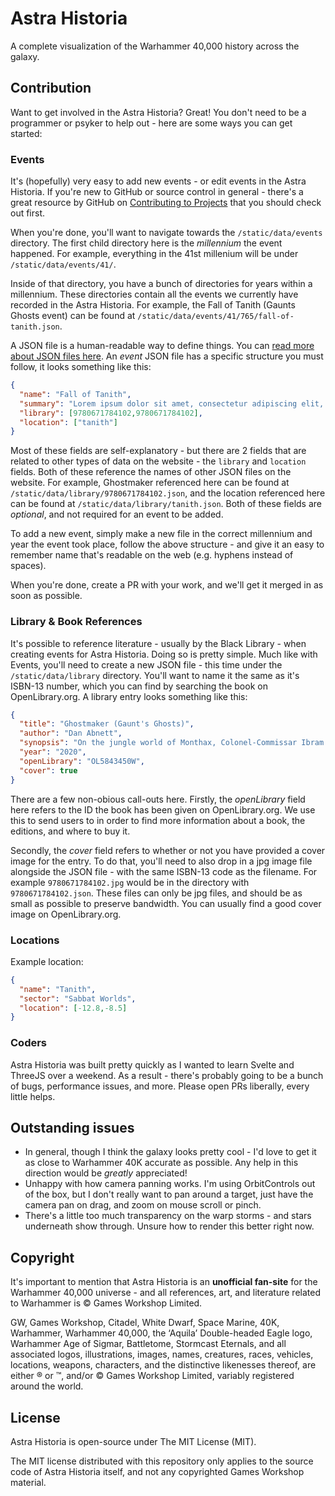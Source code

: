 # Astra Historia
A complete visualization of the Warhammer 40,000 history across the galaxy.

## Contribution
Want to get involved in the Astra Historia? Great! You don't need to be a programmer or psyker to help out - here are some ways you can get started:
### Events
It's (hopefully) very easy to add new events - or edit events in the Astra Historia. If you're new to GitHub or source control in general - there's a great resource by GitHub on [Contributing to Projects](https://docs.github.com/en/get-started/quickstart/contributing-to-projects) that you should check out first.

When you're done, you'll want to navigate towards the `/static/data/events` directory. The first child directory here is the _millennium_ the event happened. For example, everything in the 41st millenium will be under `/static/data/events/41/`.

Inside of that directory, you have a bunch of directories for years within a millennium. These directories contain all the events we currently have recorded in the Astra Historia. For example, the Fall of Tanith (Gaunts Ghosts event) can be found at `/static/data/events/41/765/fall-of-tanith.json`.

A JSON file is a human-readable way to define things. You can [read more about JSON files here](https://developer.mozilla.org/en-US/docs/Learn/JavaScript/Objects/JSON). An _event_ JSON file has a specific structure you must follow, it looks something like this:

```json
{
  "name": "Fall of Tanith",
  "summary": "Lorem ipsum dolor sit amet, consectetur adipiscing elit, sed do eiusmod tempor incididunt ut labore et dolore magna aliqua. Ut enim ad minim veniam, quis nostrud exercitation ullamco laboris nisi ut aliquip ex ea commodo consequat. Duis aute irure dolor in reprehenderit in voluptate velit esse cillum dolore eu fugiat nulla pariatur. Excepteur sint occaecat cupidatat non proident, sunt in culpa qui officia deserunt mollit anim id est laborum.",
  "library": [9780671784102,9780671784102],
  "location": ["tanith"]
}
```
Most of these fields are self-explanatory - but there are 2 fields that are related to other types of data on the website - the `library` and `location` fields. Both of these reference the names of other JSON files on the website. For example, Ghostmaker referenced here can be found at `/static/data/library/9780671784102.json`, and the location referenced here can be found at `/static/data/library/tanith.json`. Both of these fields are _optional_, and not required for an event to be added.

To add a new event, simply make a new file in the correct millennium and year the event took place, follow the above structure - and give it an easy to remember name that's readable on the web (e.g. hyphens instead of spaces).

When you're done, create a PR with your work, and we'll get it merged in as soon as possible.

### Library & Book References
It's possible to reference literature - usually by the Black Library - when creating events for Astra Historia. Doing so is pretty simple. Much like with Events, you'll need to create a new JSON file - this time under the `/static/data/library` directory. You'll want to name it the same as it's ISBN-13 number, which you can find by searching the book on OpenLibrary.org. A library entry looks something like this:

```json
{
  "title": "Ghostmaker (Gaunt's Ghosts)",
  "author": "Dan Abnett",
  "synopsis": "On the jungle world of Monthax, Colonel-Commissar Ibram Gaunt and his Tanith First-and-Only await the order to advance into the sweltering wilderness and drive the alien eldar from the Imperial planet.",
  "year": "2020",
  "openLibrary": "OL5843450W",
  "cover": true
}
```
There are a few non-obious call-outs here. Firstly, the _openLibrary_ field here refers to the ID the book has been given on OpenLibrary.org. We use this to send users to in order to find more information about a book, the editions, and where to buy it.

Secondly, the _cover_ field refers to whether or not you have provided a cover image for the entry. To do that, you'll need to also drop in a jpg image file alongside the JSON file - with the same ISBN-13 code as the filename. For example `9780671784102.jpg` would be in the directory with `9780671784102.json`. These files can only be jpg files, and should be as small as possible to preserve bandwidth. You can usually find a good cover image on OpenLibrary.org.

### Locations
Example location:

```json
{
  "name": "Tanith",
  "sector": "Sabbat Worlds",
  "location": [-12.8,-8.5]
}
```

### Coders
Astra Historia was built pretty quickly as I wanted to learn Svelte and ThreeJS over a weekend. As a result - there's probably going to be a bunch of bugs, performance issues, and more. Please open PRs liberally, every little helps.

## Outstanding issues
- In general, though I think the galaxy looks pretty cool - I'd love to get it as close to Warhammer 40K accurate as possible. Any help in this direction would be _greatly_ appreciated!
- Unhappy with how camera panning works. I'm using OrbitControls out of the box, but I don't really want to pan around a target, just have the camera pan on drag, and zoom on mouse scroll or pinch.
- There's a little too much transparency on the warp storms - and stars underneath show through. Unsure how to render this better right now.

## Copyright
It's important to mention that Astra Historia is an **unofficial fan-site** for the Warhammer 40,000 universe - and all references, art, and literature related to Warhammer is © Games Workshop Limited.

GW, Games Workshop, Citadel, White Dwarf, Space Marine, 40K, Warhammer, Warhammer 40,000, the ‘Aquila’ Double-headed Eagle logo, Warhammer Age of Sigmar, Battletome, Stormcast Eternals, and all associated logos, illustrations, images, names, creatures, races, vehicles, locations, weapons, characters, and the distinctive likenesses thereof, are either ® or ™, and/or © Games Workshop Limited, variably registered around the world.

## License
Astra Historia is open-source under The MIT License (MIT).

The MIT license distributed with this repository only applies to the source code of Astra Historia itself, and not any copyrighted Games Workshop material.
